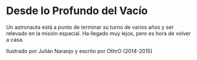 Desde lo Profundo del Vacío
===

Un astronauta está a punto de terminar su turno de varios años y ser relevado en la misión espacial. Ha llegado muy lejos, pero es hora de volver a casa.

Ilustrado por Julián Naranjo y escrito por OthrO
(2014-2015)
